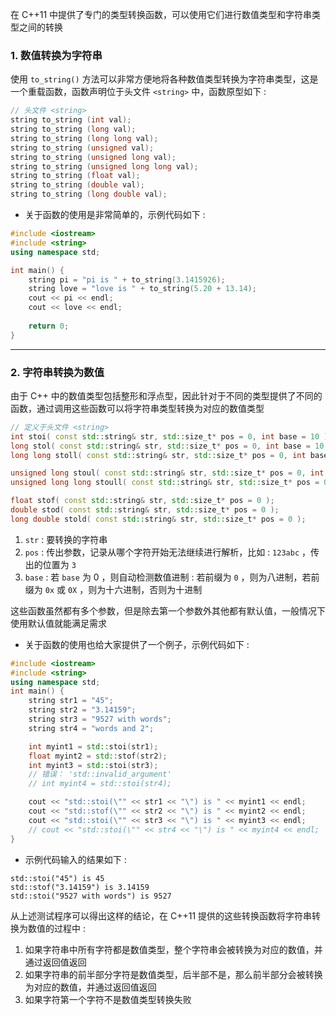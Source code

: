 在 C++11 中提供了专门的类型转换函数，可以使用它们进行数值类型和字符串类型之间的转换

### 1. 数值转换为字符串

使用 `to_string()` 方法可以非常方便地将各种数值类型转换为字符串类型，这是一个重载函数，函数声明位于头文件 `<string>` 中，函数原型如下 :
```cpp
// 头文件 <string>
string to_string (int val);
string to_string (long val);
string to_string (long long val);
string to_string (unsigned val);
string to_string (unsigned long val);
string to_string (unsigned long long val);
string to_string (float val);
string to_string (double val);
string to_string (long double val);
```

- 关于函数的使用是非常简单的，示例代码如下 :
```cpp
#include <iostream>
#include <string>
using namespace std;

int main() {
    string pi = "pi is " + to_string(3.1415926);
    string love = "love is " + to_string(5.20 + 13.14);
    cout << pi << endl;
    cout << love << endl;
    
    return 0;
}
```


---
### 2. 字符串转换为数值

由于 C++ 中的数值类型包括整形和浮点型，因此针对于不同的类型提供了不同的函数，通过调用这些函数可以将字符串类型转换为对应的数值类型
```cpp
// 定义于头文件 <string>
int stoi( const std::string& str, std::size_t* pos = 0, int base = 10 );
long stol( const std::string& str, std::size_t* pos = 0, int base = 10 );
long long stoll( const std::string& str, std::size_t* pos = 0, int base = 10 );

unsigned long stoul( const std::string& str, std::size_t* pos = 0, int base = 10 );
unsigned long long stoull( const std::string& str, std::size_t* pos = 0, int base = 10 );

float stof( const std::string& str, std::size_t* pos = 0 );
double stod( const std::string& str, std::size_t* pos = 0 );
long double stold( const std::string& str, std::size_t* pos = 0 );
```
1. `str` :    要转换的字符串
2. `pos` :    传出参数，记录从哪个字符开始无法继续进行解析，比如 : `123abc` ，传出的位置为 `3`
3. `base` :  若 `base` 为 0 ，则自动检测数值进制 :    若前缀为 `0`  ，则为八进制，若前缀为 `0x` 或 `0X` ，则为十六进制，否则为十进制

这些函数虽然都有多个参数，但是除去第一个参数外其他都有默认值，一般情况下使用默认值就能满足需求

- 关于函数的使用也给大家提供了一个例子，示例代码如下 :
```cpp
#include <iostream>
#include <string>
using namespace std;
int main() {
    string str1 = "45";
    string str2 = "3.14159";
    string str3 = "9527 with words";
    string str4 = "words and 2";

    int myint1 = std::stoi(str1);
    float myint2 = std::stof(str2);
    int myint3 = std::stoi(str3);
    // 错误： 'std::invalid_argument'
    // int myint4 = std::stoi(str4);

    cout << "std::stoi(\"" << str1 << "\") is " << myint1 << endl;
    cout << "std::stof(\"" << str2 << "\") is " << myint2 << endl;
    cout << "std::stoi(\"" << str3 << "\") is " << myint3 << endl;
    // cout << "std::stoi(\"" << str4 << "\") is " << myint4 << endl;
}
```

- 示例代码输入的结果如下 :
```
std::stoi("45") is 45
std::stof("3.14159") is 3.14159
std::stoi("9527 with words") is 9527
```

从上述测试程序可以得出这样的结论，在 C++11 提供的这些转换函数将字符串转换为数值的过程中 :
1. 如果字符串中所有字符都是数值类型，整个字符串会被转换为对应的数值，并通过返回值返回
2. 如果字符串的前半部分字符是数值类型，后半部不是，那么前半部分会被转换为对应的数值，并通过返回值返回
3. 如果字符第一个字符不是数值类型转换失败
